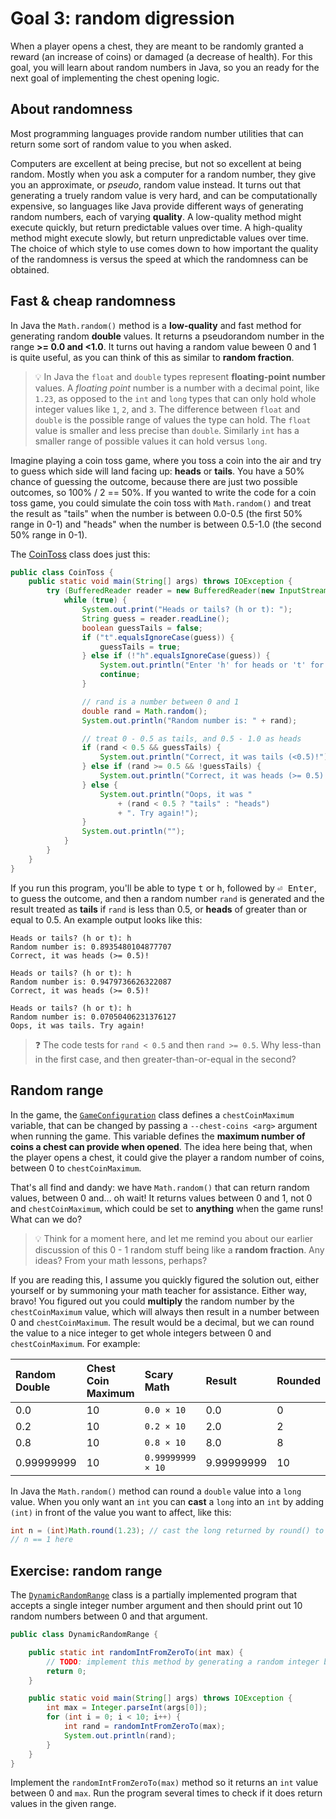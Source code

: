 # Goal 3: random digression

When a player opens a chest, they are meant to be randomly granted a reward (an increase of coins)
or damaged (a decrease of health). For this goal, you will learn about random numbers in Java,
so you an ready for the next goal of implementing the chest opening logic.

## About randomness

Most programming languages provide random number utilities that can return some sort of random
value to you when asked.

Computers are excellent at being precise, but not so excellent at being random. Mostly when you ask
a computer for a random number, they give you an approximate, or _pseudo_, random value instead. It
turns out that generating a truely random value is very hard, and can be computationally expensive,
so languages like Java provide different ways of generating random numbers, each of varying
**quality**. A low-quality method might execute quickly, but return predictable values over time. A
high-quality method might execute slowly, but return unpredictable values over time. The choice of
which style to use comes down to how important the quality of the randomness is versus the speed at
which the randomness can be obtained.

## Fast & cheap randomness

In Java the `Math.random()` method is a **low-quality** and fast method for generating random
**double** values. It returns a pseudorandom number in the range **>= 0.0 and  <1.0**. It turns out
having a random value beween 0 and 1 is quite useful, as you can think of this as similar to
**random fraction**.

> :bulb: In Java the `float` and `double` types represent **floating-point number** values. A 
> _floating point_ number is a number with a decimal point, like `1.23`, as opposed to the
> `int` and `long` types that can only hold whole integer values like `1`, `2`, and `3`. The
> difference between `float` and `double` is the possible range of values the type can hold.
> The `float` value is smaller and less precise than `double`. Similarly `int` has a smaller
> range of possible values it can hold versus `long`.

Imagine playing a coin toss game, where you toss a coin into the air and try to guess which side
will land facing up: **heads** or **tails**. You have a 50% chance of guessing the outcome, because
there are just two possible outcomes, so 100% / 2 == 50%. If you wanted to write the code for a coin
toss game, you could simulate the coin toss with `Math.random()` and treat the result as "tails"
when the number is between 0.0-0.5 (the first 50% range in 0-1) and "heads" when the number is
between 0.5-1.0 (the second 50% range in 0-1).

The [CoinToss](./src/test/java/coding101/tq/example/CoinToss.java) class does just this:

```java
public class CoinToss {
    public static void main(String[] args) throws IOException {
        try (BufferedReader reader = new BufferedReader(new InputStreamReader(System.in))) {
            while (true) {
                System.out.print("Heads or tails? (h or t): ");
                String guess = reader.readLine();
                boolean guessTails = false;
                if ("t".equalsIgnoreCase(guess)) {
                    guessTails = true;
                } else if (!"h".equalsIgnoreCase(guess)) {
                    System.out.println("Enter 'h' for heads or 't' for tails.");
                    continue;
                }

                // rand is a number between 0 and 1
                double rand = Math.random();
                System.out.println("Random number is: " + rand);

                // treat 0 - 0.5 as tails, and 0.5 - 1.0 as heads
                if (rand < 0.5 && guessTails) {
                    System.out.println("Correct, it was tails (<0.5)!");
                } else if (rand >= 0.5 && !guessTails) {
                    System.out.println("Correct, it was heads (>= 0.5)!");
                } else {
                    System.out.println("Oops, it was " 
                        + (rand < 0.5 ? "tails" : "heads")
                        + ". Try again!");
                }
                System.out.println("");
            }
        }
    }
}
```

If you run this program, you'll be able to type <kbd>t</kbd> or <kbd>h</kbd>, followed by <kbd>⏎ Enter</kbd>,
to guess the outcome, and then a random number `rand` is generated and the result treated as **tails** if
`rand` is less than 0.5, or **heads** of greater than or equal to 0.5. An example output looks like this:

```
Heads or tails? (h or t): h
Random number is: 0.8935480104877707
Correct, it was heads (>= 0.5)!

Heads or tails? (h or t): h
Random number is: 0.9479736626322087
Correct, it was heads (>= 0.5)!

Heads or tails? (h or t): h
Random number is: 0.07050406231376127
Oops, it was tails. Try again!
```

> :question: The code tests for `rand < 0.5` and then `rand >= 0.5`. Why less-than in the first case,
> and then greater-than-or-equal in the second?

## Random range

In the game, the [`GameConfiguration`](./src/main/java/coding101/tq/GameConfiguration.java) class
defines a `chestCoinMaximum` variable, that can be changed by passing a `--chest-coins <arg>`
argument when running the game. This variable defines the **maximum number of coins a chest can
provide when opened**. The idea here being that, when the player opens a chest, it could give the
player a random number of coins, between 0 to `chestCoinMaximum`.

That's all find and dandy: we have `Math.random()` that can return random values, between 0 and...
oh wait! It returns values between 0 and 1, not 0 and `chestCoinMaximum`, which could be set to
**anything** when the game runs! What can we do?

> :bulb: Think for a moment here, and let me remind you about our earlier discussion of this 0 - 1
> random stuff being like a **random fraction**. Any ideas? From your math lessons, perhaps?

If you are reading this, I assume you quickly figured the solution out, either yourself or by
summoning your math teacher for assistance. Either way, bravo! You figured out you could
**multiply** the random number by the `chestCoinMaximum` value, which will always then result in a
number between 0 and `chestCoinMaximum`. The result would be a decimal, but we can round the value
to a nice integer to get whole integers between 0 and `chestCoinMaximum`. For example:

| Random Double | Chest Coin Maximum | Scary Math | Result | Rounded |
|:--------------|:-------------------|:-----------|:-------|:--------|
| 0.0           | 10                 | `0.0 × 10` | 0.0 | 0 |
| 0.2           | 10                 | `0.2 × 10` | 2.0 | 2 |
| 0.8           | 10                 | `0.8 × 10` | 8.0 | 8 |
| 0.99999999    | 10                 | `0.99999999 × 10` | 9.99999999 | 10 |

In Java the `Math.random()` method can round a `double` value into a `long` value. When you
only want an `int` you can **cast** a `long` into an `int` by adding `(int)` in front of
the value you want to affect, like this:

```java
int n = (int)Math.round(1.23); // cast the long returned by round() to int
// n == 1 here
```

## Exercise: random range

The [`DynamicRandomRange`](./src/test/java/coding101/tq/example/DynamicRandomRange.java) class
is a partially implemented program that accepts a single integer number argument and then
should print out 10 random numbers between 0 and that argument.

```java
public class DynamicRandomRange {

    public static int randomIntFromZeroTo(int max) {
        // TODO: implement this method by generating a random integer between 0 and max
        return 0;
    }

    public static void main(String[] args) throws IOException {
        int max = Integer.parseInt(args[0]);
        for (int i = 0; i < 10; i++) {
            int rand = randomIntFromZeroTo(max);
            System.out.println(rand);
        }
    }
}
```

Implement the `randomIntFromZeroTo(max)` method so it returns an `int` value between 0 and `max`.
Run the program several times to check if it does return values in the given range.
